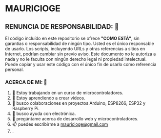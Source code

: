 # MAURICIOGE

## RENUNCIA DE RESPONSABILIDAD: 📢
El código incluído en este repositorio se ofrece **"COMO ESTÁ"**, sin garantías o responsabilidad de ningún tipo. Usted es el único responsable de usarlo. Los scripts, incluyendo URLs y otras referencias a sitios en Internet, podrían cambiar sin previo aviso. Este documento no le autoriza a nada y no le faculta con ningún derecho legal ni propiedad intelectual. Puede copiar y usar este código con el único fin de usarlo como referencia personal.

### ACERCA DE MI: 🚀
1. 🔭 Estoy trabajando en un curso de microcontroladores.
2. 🌱 Estoy aprendiendo a crear vídeos.
3. 🤝 busco colaboraciones en proyectos Arduino, ESP8266, ESP32 y Raspberry Pi.
4. 🤔 busco ayuda con electrónica.
5. 💬 pregúntame acerca de desarrollo web y microcontroladores.
6. 📫 puedes escribirme a mauricioge@gmail.com
7. .

